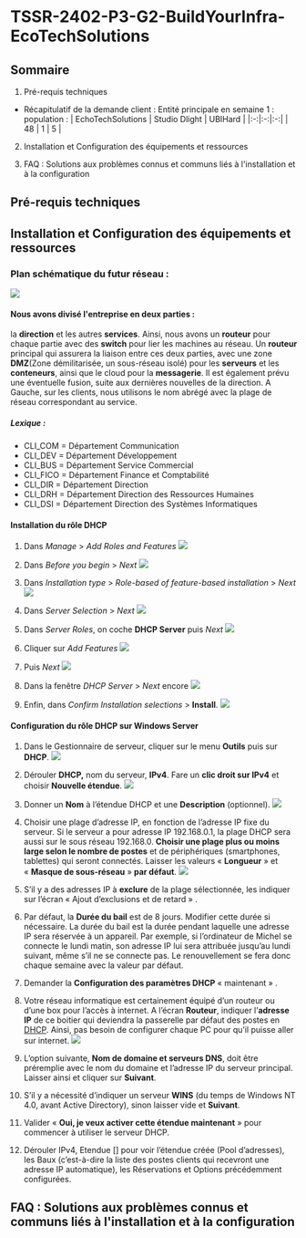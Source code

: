 # **TSSR-2402-P3-G2-BuildYourInfra-EcoTechSolutions**

## **Sommaire**

1) Pré-requis techniques

- Récapitulatif de la demande client :
    Entité principale en semaine 1 : population :
  | EchoTechSolutions | Studio Dlight | UBIHard |
  |:-:|:-:|:-:|
  | 48 | 1 | 5 |


2) Installation et Configuration des équipements et ressources

3) FAQ : Solutions aux problèmes connus et communs liés à l'installation et à la configuration

## **Pré-requis techniques**

## **Installation et Configuration des équipements et ressources**
### Plan schématique du futur réseau : 
![](https://github.com/WildCodeSchool/TSSR-2402-P3-G2-BuildYourInfra-EcoTechSolutions/blob/main/images/Plan_Sch%C3%A9ma_R%C3%A9seau.png?raw=true)
#### Nous avons divisé l'entreprise en deux parties : 
la **direction** et les autres **services**. 
Ainsi, nous avons un **routeur** pour chaque partie avec des **switch** pour lier les machines au réseau. Un **routeur** principal qui assurera la liaison entre ces deux parties, avec une zone **DMZ**(Zone démilitarisée,  un sous-réseau isolé) pour les **serveurs** et les **conteneurs**, ainsi que le cloud pour la **messagerie**. Il est également prévu une éventuelle fusion, suite aux dernières nouvelles de la direction.
A Gauche, sur les clients, nous utilisons le nom abrégé avec la plage de réseau correspondant au service.
##### Lexique : 
- CLI_COM = Département Communication
- CLI_DEV = Département Développement
- CLI_BUS = Département Service Commercial
- CLI_FICO = Département Finance et Comptabilité
- CLI_DIR = Département Direction
- CLI_DRH = Département Direction des Ressources Humaines
- CLI_DSI = Département Direction des Systèmes Informatiques

#### Installation du rôle DHCP

1. Dans *Manage* > *Add Roles and Features*
![](https://github.com/WildCodeSchool/TSSR-2402-P3-G2-BuildYourInfra-EcoTechSolutions/blob/main/images/DHCP1.jpg)

2. Dans *Before you begin* > *Next*
![](https://github.com/WildCodeSchool/TSSR-2402-P3-G2-BuildYourInfra-EcoTechSolutions/blob/main/images/DHCP2.jpg)

3. Dans *Installation type* > *Role-based of feature-based installation* > *Next*
![](https://github.com/WildCodeSchool/TSSR-2402-P3-G2-BuildYourInfra-EcoTechSolutions/blob/main/images/DHCP3.jpg)

4. Dans *Server Selection* > *Next*
![](https://github.com/WildCodeSchool/TSSR-2402-P3-G2-BuildYourInfra-EcoTechSolutions/blob/main/images/DHCP4.jpg)

5. Dans *Server Roles*, on coche **DHCP Server** puis *Next*
![](https://github.com/WildCodeSchool/TSSR-2402-P3-G2-BuildYourInfra-EcoTechSolutions/blob/main/images/DHCP5.jpg)

6. Cliquer sur *Add Features*
![](https://github.com/WildCodeSchool/TSSR-2402-P3-G2-BuildYourInfra-EcoTechSolutions/blob/main/images/DHCP6.jpg)

7. Puis *Next*
![](https://github.com/WildCodeSchool/TSSR-2402-P3-G2-BuildYourInfra-EcoTechSolutions/blob/main/images/DHCP7.jpg)

8. Dans la fenêtre *DHCP Server* > *Next* encore
![](https://github.com/WildCodeSchool/TSSR-2402-P3-G2-BuildYourInfra-EcoTechSolutions/blob/main/images/DHCP8.jpg)

9. Enfin, dans *Confirm Installation selections* > **Install**. 
![](https://github.com/WildCodeSchool/TSSR-2402-P3-G2-BuildYourInfra-EcoTechSolutions/blob/main/images/DHCP9.jpg)


#### Configuration du rôle DHCP sur Windows Server

1. Dans le Gestionnaire de serveur, cliquer sur le menu **Outils** puis sur **DHCP**.
![](https://github.com/WildCodeSchool/TSSR-2402-P3-G2-BuildYourInfra-EcoTechSolutions/blob/main/images/DHCP10.jpg) 



2. Dérouler **DHCP,** nom du serveur, **IPv4**. Fare un **clic droit sur IPv4** et choisir **Nouvelle étendue**.
![](https://github.com/WildCodeSchool/TSSR-2402-P3-G2-BuildYourInfra-EcoTechSolutions/blob/main/images/DHCP11.jpg)



3. Donner un **Nom** à l’étendue DHCP et une **Description** (optionnel).
![](https://github.com/WildCodeSchool/TSSR-2402-P3-G2-BuildYourInfra-EcoTechSolutions/blob/main/images/DHCP12.jpg)


4. Choisir une plage d’adresse IP, en fonction de l’adresse IP fixe du serveur. Si le serveur a pour adresse IP 192.168.0.1, la plage DHCP sera aussi sur le sous réseau 192.168.0. **Choisir une plage plus ou moins large selon le nombre de postes** et de périphériques (smartphones, tablettes) qui seront connectés. Laisser les valeurs « **Longueur** » et « **Masque de sous-réseau** » **par défaut**.
![](https://github.com/WildCodeSchool/TSSR-2402-P3-G2-BuildYourInfra-EcoTechSolutions/blob/main/images/DHCP13.jpg)


5. S’il y a des adresses IP à **exclure** de la plage sélectionnée, les indiquer sur l’écran « Ajout d’exclusions et de retard » .

6. Par défaut, la **Durée du bail** est de 8 jours. Modifier cette durée si nécessaire. La durée du bail est la durée pendant laquelle une adresse IP sera réservée à un appareil. Par exemple, si l’ordinateur de Michel se connecte le lundi matin, son adresse IP lui sera attribuée jusqu’au lundi suivant, même s’il ne se connecte pas. Le renouvellement se fera donc chaque semaine avec la valeur par défaut.

7. Demander la **Configuration des paramètres DHCP** « maintenant » .

8. Votre réseau informatique est certainement équipé d’un routeur ou d’une box pour l’accès à internet. A l’écran **Routeur**, indiquer l’**adresse IP** de ce boitier qui deviendra la passerelle par défaut des postes en [DHCP](https://www.windows8facile.fr/tag/dhcp/). Ainsi, pas besoin de configurer chaque PC pour qu’il puisse aller sur internet.
![](https://github.com/WildCodeSchool/TSSR-2402-P3-G2-BuildYourInfra-EcoTechSolutions/blob/main/images/DHCP14.jpg)


9. L’option suivante, **Nom de domaine et serveurs DNS**, doit être préremplie avec le nom du domaine et l’adresse IP du serveur principal. Laisser ainsi et cliquer sur **Suivant**.

10. S’il y a nécessité d’indiquer un serveur **WINS** (du temps de Windows NT 4.0, avant Active Directory), sinon laisser vide et **Suivant**.

11. Valider « **Oui, je veux activer cette étendue maintenant** » pour commencer à utiliser le serveur DHCP.

12. Dérouler IPv4, Etendue [] pour voir l’étendue créée (Pool d’adresses), les Baux (c’est-à-dire la liste des postes clients qui recevront une adresse IP automatique), les Réservations et Options précédemment configurées.



## **FAQ : Solutions aux problèmes connus et communs liés à l'installation et à la configuration**
